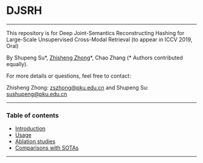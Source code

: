 # DJSRH
***********************************************************************************************************

This repository is for Deep Joint-Semantics Reconstructing Hashing for Large-Scale Unsupervised Cross-Modal Retrieval (to appear in ICCV 2019, Oral)

By Shupeng Su\*, [Zhisheng Zhong](https://zzs1994.github.io)\*, Chao Zhang (\* Authors contributed equally).


For more details or questions, feel free to contact: 

Zhisheng Zhong: zszhong@pku.edu.cn and Shupeng Su: sushupeng@pku.edu.cn

***********************************************************************************************************
### Table of contents
- [Introduction](#introduction)
- [Usage](#usage)
- [Ablation studies](#AblationStudies)
- [Comparisons with SOTAs](#ComparisonsWithSOTAs)
***********************************************************************************************************